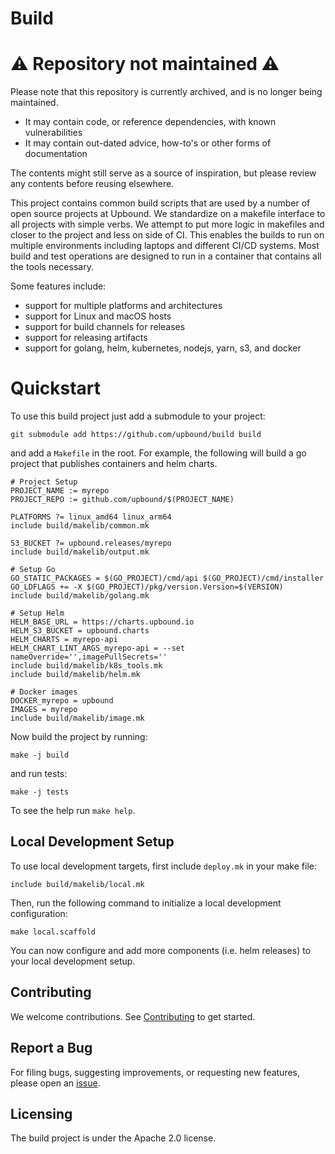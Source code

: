 # Build

# :warning: Repository not maintained :warning:

Please note that this repository is currently archived, and is no longer being maintained.

- It may contain code, or reference dependencies, with known vulnerabilities
- It may contain out-dated advice, how-to's or other forms of documentation

The contents might still serve as a source of inspiration, but please review any contents before reusing elsewhere.

This project contains common build scripts that are used by a number of open source projects at Upbound. We standardize on a makefile interface to all projects with simple verbs. We attempt to put more logic in makefiles and closer to the project and less on side of CI. This enables the builds to run on multiple environments including laptops and different CI/CD systems. Most build and test operations are designed to run in a container that contains all the tools necessary.

Some features include:
 * support for multiple platforms and architectures
 * support for Linux and macOS hosts
 * support for build channels for releases
 * support for releasing artifacts
 * support for golang, helm, kubernetes, nodejs, yarn, s3, and docker

# Quickstart

To use this build project just add a submodule to your project:

```
git submodule add https://github.com/upbound/build build
```

and add a `Makefile` in the root. For example, the following will build a go project that publishes containers and helm charts.

```
# Project Setup
PROJECT_NAME := myrepo
PROJECT_REPO := github.com/upbound/$(PROJECT_NAME)

PLATFORMS ?= linux_amd64 linux_arm64
include build/makelib/common.mk

S3_BUCKET ?= upbound.releases/myrepo
include build/makelib/output.mk

# Setup Go
GO_STATIC_PACKAGES = $(GO_PROJECT)/cmd/api $(GO_PROJECT)/cmd/installer
GO_LDFLAGS += -X $(GO_PROJECT)/pkg/version.Version=$(VERSION)
include build/makelib/golang.mk

# Setup Helm
HELM_BASE_URL = https://charts.upbound.io
HELM_S3_BUCKET = upbound.charts
HELM_CHARTS = myrepo-api
HELM_CHART_LINT_ARGS_myrepo-api = --set nameOverride='',imagePullSecrets=''
include build/makelib/k8s_tools.mk
include build/makelib/helm.mk

# Docker images
DOCKER_myrepo = upbound
IMAGES = myrepo
include build/makelib/image.mk
```

Now build the project by running:

```
make -j build
```

and run tests:

```
make -j tests
```

To see the help run `make help`.

## Local Development Setup

To use local development targets, first include `deploy.mk` in your make file:

```
include build/makelib/local.mk
```

Then, run the following command to initialize a local development configuration:

```
make local.scaffold
```

You can now configure and add more components (i.e. helm releases) to your local development setup.

## Contributing

We welcome contributions. See [Contributing](CONTRIBUTING.md) to get started.

## Report a Bug

For filing bugs, suggesting improvements, or requesting new features, please open an [issue](https://github.com/upbound/build/issues).

## Licensing

The build project is under the Apache 2.0 license.
